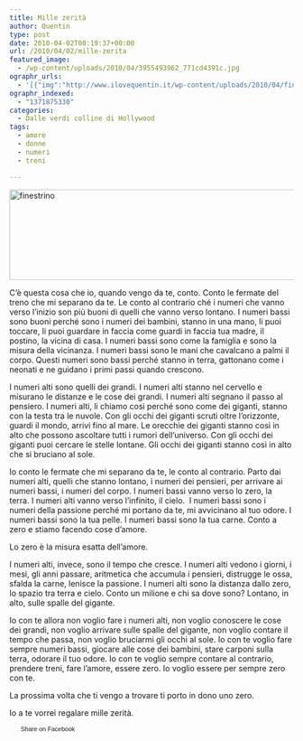 ```yaml
---
title: Mille zerità
author: Quentin
type: post
date: 2010-04-02T08:19:37+00:00
url: /2010/04/02/mille-zerita
featured_image:
  - /wp-content/uploads/2010/04/3955493962_771cd4391c.jpg
ographr_urls:
  - '[{"img":"http://www.ilovequentin.it/wp-content/uploads/2010/04/finestrino.jpg"},{"img":"http://www.ilovequentin.it/wp-content/uploads/2010/04/4129119098_63926527f0_t1.jpg"},{"img":"http://www.ilovequentin.it/wp-content/uploads/2010/04/3955493962_771cd4391c.jpg"},{"img":"http://www.ilovequentin.it/wp-content/uploads/2010/04/finestrino-300x92.jpg"}]'
ographr_indexed:
  - "1371875330"
categories:
  - Dalle verdi colline di Hollywood
tags:
  - amore
  - donne
  - numeri
  - treni

---
```

[<img class="alignnone size-full wp-image-942" title="finestrino" src="http://www.ilovequentin.it/wp-content/uploads/2010/04/finestrino.jpg" alt="finestrino" width="520" height="160" />][1]

C&#8217;è questa cosa che io, quando vengo da te, conto. Conto le fermate del treno che mi separano da te. Le conto al contrario ché i numeri che vanno verso l&#8217;inizio son più buoni di quelli che vanno verso lontano. I numeri bassi sono buoni perché sono i numeri dei bambini, stanno in una mano, li puoi toccare, li puoi guardare in faccia come guardi in faccia tua madre, il postino, la vicina di casa. I numeri bassi sono come la famiglia e sono la misura della vicinanza. I numeri bassi sono le mani che cavalcano a palmi il corpo. Questi numeri sono bassi perché stanno in terra, gattonano come i neonati e ne guidano i primi passi quando crescono.
  
I numeri alti sono quelli dei grandi. I numeri alti stanno nel cervello e misurano le distanze e le cose dei grandi. I numeri alti segnano il passo al pensiero. I numeri alti, li chiamo così perché sono come dei giganti, stanno con la testa tra le nuvole. Con gli occhi dei giganti scruti oltre l&#8217;orizzonte, guardi il mondo, arrivi fino al mare. Le orecchie dei giganti stanno così in alto che possono ascoltare tutti i rumori dell&#8217;universo. Con gli occhi dei giganti puoi cercare le stelle lontane. Gli occhi dei giganti stanno così in alto che si bruciano al sole.

Io conto le fermate che mi separano da te, le conto al contrario. Parto dai numeri alti, quelli che stanno lontano, i numeri dei pensieri, per arrivare ai numeri bassi, i numeri del corpo. I numeri bassi vanno verso lo zero, la terra. I numeri alti vanno verso l&#8217;infinito, il cielo.  I numeri bassi sono i numeri della passione perché mi portano da te, mi avvicinano al tuo odore. I numeri bassi sono la tua pelle. I numeri bassi sono la tua carne. Conto a zero e stiamo facendo cose d&#8217;amore.
  
Lo zero è la misura esatta dell&#8217;amore.
  
I numeri alti, invece, sono il tempo che cresce. I numeri alti vedono i giorni, i mesi, gli anni passare, aritmetica che accumula i pensieri, distrugge le ossa, sfalda la carne, lenisce la passione. I numeri alti sono la distanza dallo zero, lo spazio tra terra e cielo. Conto un milione e chi sa dove sono? Lontano, in alto, sulle spalle del gigante.

Io con te allora non voglio fare i numeri alti, non voglio conoscere le cose dei grandi, non voglio arrivare sulle spalle del gigante, non voglio contare il tempo che passa, non voglio bruciarmi gli occhi al sole. Io con te voglio fare sempre numeri bassi, giocare alle cose dei bambini, stare carponi sulla terra, odorare il tuo odore. Io con te voglio sempre contare al contrario, prendere treni, fare l&#8217;amore, essere zero. Io voglio essere per sempre zero con te.
  
La prossima volta che ti vengo a trovare ti porto in dono uno zero.
  
Io a te vorrei regalare mille zerità.

<a href="http://www.facebook.com/share.php?u=http%3A%2F%2Fwww.ilovequentin.it%2F2010%2F04%2F02%2Fmille-zerita&t=Mille%20zerit%C3%A0" id="facebook_share_both_940" style="font-size:11px; line-height:13px; font-family:'lucida grande',tahoma,verdana,arial,sans-serif; text-decoration:none; padding:2px 0 0 20px; height:16px; background:url(http://b.static.ak.fbcdn.net/images/share/facebook_share_icon.gif) no-repeat top left;">Share on Facebook</a>

 [1]: http://www.ilovequentin.it/wp-content/uploads/2010/04/finestrino.jpg